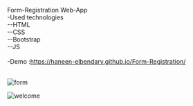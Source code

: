 Form-Registration Web-App <br>
-Used technologies<br>
--HTML<br>
--CSS <br>
--Bootstrap<br>
--JS<br><br>
-Demo :https://haneen-elbendary.github.io/Form-Registration/ <br><br>

![form](https://github.com/user-attachments/assets/ab8d6ef3-ffe4-4a70-9336-f506a1fcaba2) <br>

![welcome](https://github.com/user-attachments/assets/232dd56b-14e0-4ff4-a6c0-a4213627779f)
